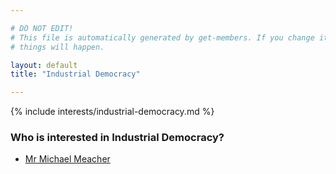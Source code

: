 ```yaml
---

# DO NOT EDIT!
# This file is automatically generated by get-members. If you change it, bad
# things will happen.

layout: default
title: "Industrial Democracy"

---
```


{% include interests/industrial-democracy.md %}

### Who is interested in Industrial Democracy?


* [Mr Michael Meacher](../members/mr-michael-meacher.html)
